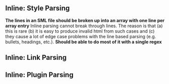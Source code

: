 ## Inline: Style Parsing ##

**The lines in an SML file should be broken up into an array with one line per array entry** Inline parsing cannot break through lines. The reason is that (a) this is rare (b) it is easy to produce invalid html from such cases and (c) they cause a lot of edge case problems with the line based parsing (e.g. bullets, headings, etc.).
**Should be able to do most of it with a single regex**

## Inline: Link Parsing ##

## Inline: Plugin Parsing ##